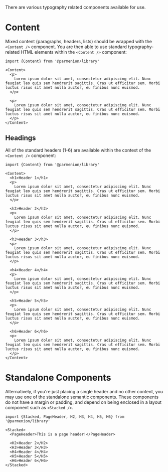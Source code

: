 There are various typography related components available for use.

# Content

Mixed content (paragraphs, headers, lists) should be wrapped with the `<Content />` component.
You are then able to use standard typography-related HTML elements within the `<Content />` component:

    import {Content} from '@parmenion/library'

    <Content>
      <p>
        Lorem ipsum dolor sit amet, consectetur adipiscing elit. Nunc feugiat leo quis sem hendrerit sagittis. Cras ut efficitur sem. Morbi luctus risus sit amet nulla auctor, eu finibus nunc euismod.
      </p>

      <p>
        Lorem ipsum dolor sit amet, consectetur adipiscing elit. Nunc feugiat leo quis sem hendrerit sagittis. Cras ut efficitur sem. Morbi luctus risus sit amet nulla auctor, eu finibus nunc euismod.
      </p>
    </Content>

## Headings

All of the standard headers (1-6) are available within the context of the `<Content />` component:

    import {Content} from '@parmenion/library'

    <Content>
      <h1>Header 1</h1>
      <p>
        Lorem ipsum dolor sit amet, consectetur adipiscing elit. Nunc feugiat leo quis sem hendrerit sagittis. Cras ut efficitur sem. Morbi luctus risus sit amet nulla auctor, eu finibus nunc euismod.
      </p>

      <h2>Header 2</h2>
      <p>
        Lorem ipsum dolor sit amet, consectetur adipiscing elit. Nunc feugiat leo quis sem hendrerit sagittis. Cras ut efficitur sem. Morbi luctus risus sit amet nulla auctor, eu finibus nunc euismod.
      </p>

      <h3>Header 3</h3>
      <p>
        Lorem ipsum dolor sit amet, consectetur adipiscing elit. Nunc feugiat leo quis sem hendrerit sagittis. Cras ut efficitur sem. Morbi luctus risus sit amet nulla auctor, eu finibus nunc euismod.
      </p>

      <h4>Header 4</h4>
      <p>
        Lorem ipsum dolor sit amet, consectetur adipiscing elit. Nunc feugiat leo quis sem hendrerit sagittis. Cras ut efficitur sem. Morbi luctus risus sit amet nulla auctor, eu finibus nunc euismod.
      </p>

      <h5>Header 5</h5>
      <p>
        Lorem ipsum dolor sit amet, consectetur adipiscing elit. Nunc feugiat leo quis sem hendrerit sagittis. Cras ut efficitur sem. Morbi luctus risus sit amet nulla auctor, eu finibus nunc euismod.
      </p>

      <h6>Header 6</h6>
      <p>
        Lorem ipsum dolor sit amet, consectetur adipiscing elit. Nunc feugiat leo quis sem hendrerit sagittis. Cras ut efficitur sem. Morbi luctus risus sit amet nulla auctor, eu finibus nunc euismod.
      </p>
    </Content>

# Standalone Components

Alternatively, if you're just placing a single header and no other content, you may use one of the standalone semantic components. These components do not have a margin or padding, and depend on being enclosed in a layout component such as `<Stacked />`.

    import {Stacked, PageHeader, H2, H3, H4, H5, H6} from '@parmenion/library'

    <Stacked>
      <PageHeader>This is a page header!</PageHeader>

      <H2>Header 2</H2>
      <H3>Header 3</H3>
      <H4>Header 4</H4>
      <H5>Header 5</H5>
      <H6>Header 6</H6>
    </Stacked>
